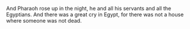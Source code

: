And Pharaoh rose up in the night, he and all his servants and all the Egyptians. And there was a great cry in Egypt, for there was not a house where someone was not dead.
